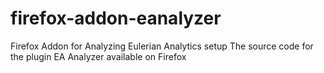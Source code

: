 # firefox-addon-eanalyzer
Firefox Addon for Analyzing Eulerian Analytics setup
The source code for the plugin EA Analyzer available on Firefox
